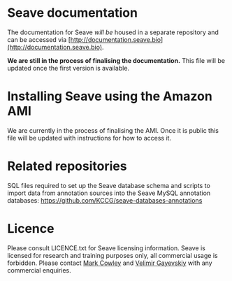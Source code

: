 # Seave documentation
The documentation for Seave *will be* housed in a separate repository and can be accessed via [http://documentation.seave.bio](http://documentation.seave.bio).

**We are still in the process of finalising the documentation.** This file will be updated once the first version is available.

# Installing Seave using the Amazon AMI
We are currently in the process of finalising the AMI. Once it is public this file will be updated with instructions for how to access it.

# Related repositories
SQL files required to set up the Seave database schema and scripts to import data from annotation sources into the Seave MySQL annotation databases: https://github.com/KCCG/seave-databases-annotations

# Licence
Please consult LICENCE.txt for Seave licensing information. Seave is licensed for research and training purposes only, all commercial usage is forbidden. Please contact [Mark Cowley](mailto:m.cowley@garvan.org.au) and [Velimir Gayevskiy](mailto:v.gayevskiy@garvan.org.au) with any commercial enquiries.